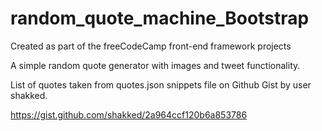 # random_quote_machine_Bootstrap
Created as part of the freeCodeCamp front-end framework projects

A simple random quote generator with images and tweet functionality.

List of quotes taken from quotes.json snippets file on Github Gist by user shakked.

https://gist.github.com/shakked/2a964ccf120b6a853786



